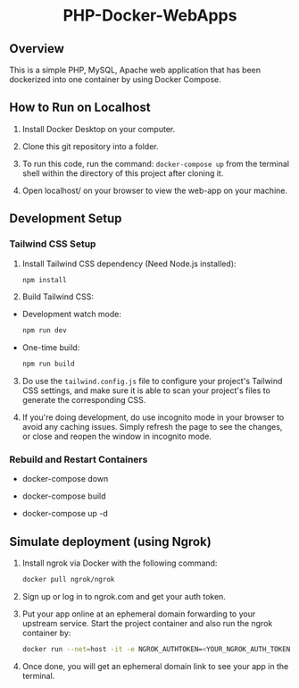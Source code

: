 <h1 align="center">
  PHP-Docker-WebApps
</h1>

## Overview

This is a simple PHP, MySQL, Apache web application that has been dockerized into one container by using Docker Compose.

## How to Run on Localhost

1. Install Docker Desktop on your computer.

2. Clone this git repository into a folder.

3. To run this code, run the command: `docker-compose up` from the terminal shell within the directory of this project after cloning it.

4. Open localhost/ on your browser to view the web-app on your machine.

## Development Setup

### Tailwind CSS Setup

1. Install Tailwind CSS dependency (Need Node.js installed):

   ```bash
   npm install
   ```

2. Build Tailwind CSS:

- Development watch mode:

  ```bash
  npm run dev
  ```

- One-time build:

  ```bash
  npm run build
  ```

3. Do use the `tailwind.config.js` file to configure your project's Tailwind CSS settings, and make sure it is able to scan your project's files to generate the corresponding CSS.

4. If you're doing development, do use incognito mode in your browser to avoid any caching issues. Simply refresh the page to see the changes, or close and reopen the window in incognito mode.

### Rebuild and Restart Containers

- docker-compose down

- docker-compose build

- docker-compose up -d

## Simulate deployment (using Ngrok)

1. Install ngrok via Docker with the following command:

   ```bash
   docker pull ngrok/ngrok
   ```

2. Sign up or log in to ngrok.com and get your auth token.

3. Put your app online at an ephemeral domain forwarding to your upstream service. Start the project container and also run the ngrok container by:

   ```bash
   docker run --net=host -it -e NGROK_AUTHTOKEN=<YOUR_NGROK_AUTH_TOKEN> ngrok/ngrok:latest http 80
   ```

4. Once done, you will get an ephemeral domain link to see your app in the terminal.
